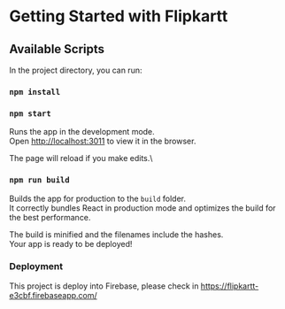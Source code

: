 # Getting Started with Flipkartt

## Available Scripts

In the project directory, you can run:

### `npm install`

### `npm start`

Runs the app in the development mode.\
Open [http://localhost:3011](http://localhost:3011) to view it in the browser.

The page will reload if you make edits.\

### `npm run build`

Builds the app for production to the `build` folder.\
It correctly bundles React in production mode and optimizes the build for the best performance.

The build is minified and the filenames include the hashes.\
Your app is ready to be deployed!

### Deployment

This project is deploy into Firebase, please check in https://flipkartt-e3cbf.firebaseapp.com/
